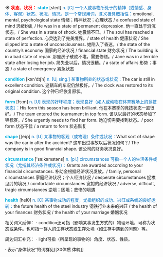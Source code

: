 ☀ <font color="red">**状态、状况：**</font>
<font color="sky blue">**state**</font> [steɪt] 
<font color="#0070c0">n. [C] 一个人或事物所处于的精神（或情感、身体、客观）状态、状况、情况。是一个常规用词，含义极具概括性：</font>emotional, mental, psychological state 情绪；精神状况；心理状态 / a confused state of mind 思绪纷乱 / He was in a state of permanent depression. 他一直处于消沉状态。/ She was in a state of shock. 她震惊不已。/ The soul has reached a state of perfection. 心灵达到了完美境界。/ state of health 健康状况 / She slipped into a state of unconsciousness. 她陷入了昏迷。/ the state of the country’s economy 国家的经济状况 / financial state 财务状况 / The building is in a bad state of repair. 那座房子破败不堪，需要修缮。/ Jane was in a terrible state after losing her job. 简失业以后，情况很糟。/ a state of affairs 形势；事态 / a state of emergency 紧急状态

<font color="sky blue">**condition**</font> [kən'dɪʃn] 
<font color="#0070c0">n. [U, sing.] 某事物所处的状态或状况：</font>The car is still in excellent condition. 这辆车的车况仍然极好。/ The clock was restored to its original condition. 这个钟已经恢复原状。

<font color="sky blue">**form**</font> [fɔ:m] 
<font color="#0070c0">n. [U] 表现的好坏程度；表现良好（如人或动物在体育赛场上的竞技状态）：</font>His form this season has been brilliant. 他在本赛季的竞技状态一直很好。/ The team entered the tournament in top form. 该队以最好的状态参加了锦标赛。/ She urgently needs to find her form. 她迫切需要找到状态。/ poor form 状态不佳 / a return to form 状态恢复

<font color="sky blue">**shape**</font> [ʃeɪp] 
<font color="#0070c0">n. [U] 某事物的客观（或物理）条件或状况：</font>What sort of shape was the car in after the accident? 这车出过事故以后状况如何？/ The company is in good financial shape. 该公司的财务状况良好。

<font color="sky blue">**circumstance**</font> ['sə:kəmstəns] 
<font color="#0070c0">n. [pl.] circumstances 可指一个人的生活条件或状况（尤指其经济条件或状况）：</font>Grants are awarded according to your financial circumstances. 补助金根据经济状况发放。/ family, personal circumstances 家庭经济状况；个人经济状况 / desperate circumstances 捉襟见肘的境况 / comfortable circumstances 宽裕的经济状况 / adverse, difficult, tragic circumstances 逆境；困境；悲惨的境遇

<font color="sky blue">**health**</font> [helθ] 
<font color="#0070c0">n. [C] 某事物成功的程度，尤指组织的成功、兴旺或系统的良好运转：</font>the future health of the steel industry 钢铁行业未来的兴旺 / the health of your finances 财务状况 / the health of your marriage 婚姻状况

相关词义延伸：
· condition还可指（影响某事发生方式的）物理环境，可称为状态或条件。也可指一群人的生存状态或生存处境（如生存中遇到的问题）等。

周边词汇补充：
· light可指（所呈现的事物的）角度、状态、性质。

· 表示“身体状况”的词群见[[30体质 体魄]]

